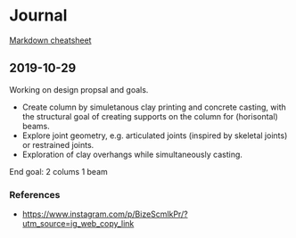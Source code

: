 # Journal

[Markdown cheatsheet](https://github.com/adam-p/markdown-here/wiki/Markdown-Cheatsheet)

## 2019-10-29

Working on design propsal and goals.

* Create column by simuletanous clay printing and concrete casting, with the structural goal of creating supports on the column for (horisontal) beams.
* Explore joint geometry, e.g. articulated joints (inspired by skeletal joints) or restrained joints.
* Exploration of clay overhangs while simultaneously casting.

End goal: 2 colums 1 beam

### References
* <https://www.instagram.com/p/BizeScmlkPr/?utm_source=ig_web_copy_link>